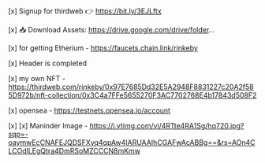 [x] Signup for thirdweb 👉  https://bit.ly/3EJLftx

[x] 📥 Download Assets: https://drive.google.com/drive/folder...

[x] for getting Etherium - https://faucets.chain.link/rinkeby

[x] Header is completed

[x] my own NFT - https://thirdweb.com/rinkeby/0x97E7685Dd32E5A2948F8831227c20A2f585D972b/nft-collection/0x3C4a7FFe5655270F3AC7702768E4b17843d508F2


[x] opensea - https://testnets.opensea.io/account


[x] [x] Maninder Image - https://i.ytimg.com/vi/4RTte4RA1Sg/hq720.jpg?sqp=-oaymwEcCNAFEJQDSFXyq4qpAw4IARUAAIhCGAFwAcABBg==&rs=AOn4CLCOdlLEgQtra4DmRSoMZCCCN8mKmw
